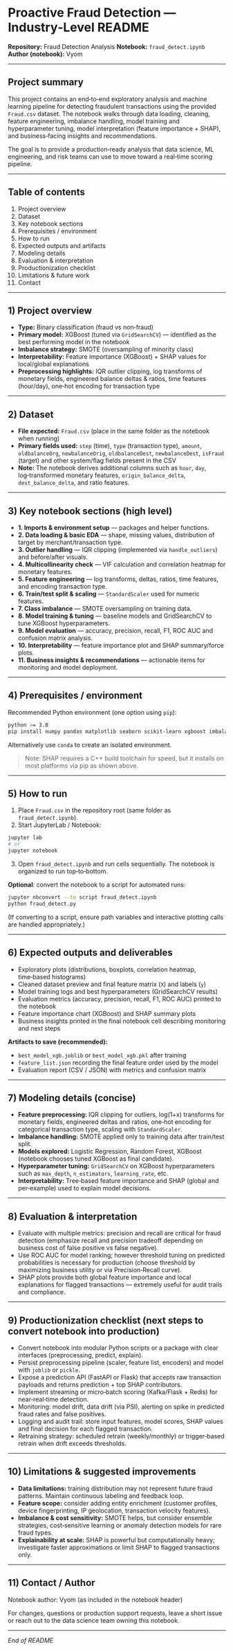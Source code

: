 # Proactive Fraud Detection — Industry‑Level README

**Repository:** Fraud Detection Analysis
**Notebook:** `fraud_detect.ipynb`
**Author (notebook):** Vyom

---

## Project summary

This project contains an end‑to‑end exploratory analysis and machine learning pipeline for detecting fraudulent transactions using the provided `Fraud.csv` dataset. The notebook walks through data loading, cleaning, feature engineering, imbalance handling, model training and hyperparameter tuning, model interpretation (feature importance + SHAP), and business‑facing insights and recommendations.

The goal is to provide a production‑ready analysis that data science, ML engineering, and risk teams can use to move toward a real‑time scoring pipeline.

---

## Table of contents

1. Project overview
2. Dataset
3. Key notebook sections
4. Prerequisites / environment
5. How to run
6. Expected outputs and artifacts
7. Modeling details
8. Evaluation & interpretation
9. Productionization checklist
10. Limitations & future work
11. Contact

---

## 1) Project overview

* **Type:** Binary classification (fraud vs non‑fraud)
* **Primary model:** XGBoost (tuned via `GridSearchCV`) — identified as the best performing model in the notebook
* **Imbalance strategy:** SMOTE (oversampling of minority class)
* **Interpretability:** Feature importance (XGBoost) + SHAP values for local/global explanations
* **Preprocessing highlights:** IQR outlier clipping, log transforms of monetary fields, engineered balance deltas & ratios, time features (hour/day), one‑hot encoding for transaction type

---

## 2) Dataset

* **File expected:** `Fraud.csv` (place in the same folder as the notebook when running)
* **Primary fields used:** `step` (time), `type` (transaction type), `amount`, `oldbalanceOrg`, `newbalanceOrig`, `oldbalanceDest`, `newbalanceDest`, `isFraud` (target) and other system/flag fields present in the CSV
* **Note:** The notebook derives additional columns such as `hour`, `day`, log‑transformed monetary features, `origin_balance_delta`, `dest_balance_delta`, and ratio features.

---

## 3) Key notebook sections (high level)

* **1. Imports & environment setup** — packages and helper functions.
* **2. Data loading & basic EDA** — shape, missing values, distribution of target by merchant/transaction type.
* **3. Outlier handling** — IQR clipping (implemented via `handle_outliers`) and before/after visuals.
* **4. Multicollinearity check** — VIF calculation and correlation heatmap for monetary features.
* **5. Feature engineering** — log transforms, deltas, ratios, time features, and encoding transaction type.
* **6. Train/test split & scaling** — `StandardScaler` used for numeric features.
* **7. Class imbalance** — SMOTE oversampling on training data.
* **8. Model training & tuning** — baseline models and GridSearchCV to tune XGBoost hyperparameters.
* **9. Model evaluation** — accuracy, precision, recall, F1, ROC AUC and confusion matrix analysis.
* **10. Interpretability** — feature importance plot and SHAP summary/force plots.
* **11. Business insights & recommendations** — actionable items for monitoring and model deployment.

---

## 4) Prerequisites / environment

Recommended Python environment (one option using `pip`):

```bash
python >= 3.8
pip install numpy pandas matplotlib seaborn scikit-learn xgboost imbalanced-learn shap statsmodels jupyterlab
```

Alternatively use `conda` to create an isolated environment.

> Note: SHAP requires a C++ build toolchain for speed, but it installs on most platforms via pip as shown above.

---

## 5) How to run

1. Place `Fraud.csv` in the repository root (same folder as `fraud_detect.ipynb`).
2. Start JupyterLab / Notebook:

```bash
jupyter lab
# or
jupyter notebook
```

3. Open `fraud_detect.ipynb` and run cells sequentially. The notebook is organized to run top‑to‑bottom.

**Optional**: convert the notebook to a script for automated runs:

```bash
jupyter nbconvert --to script fraud_detect.ipynb
python fraud_detect.py
```

(If converting to a script, ensure path variables and interactive plotting calls are handled appropriately.)

---

## 6) Expected outputs and deliverables

* Exploratory plots (distributions, boxplots, correlation heatmap, time‑based histograms)
* Cleaned dataset preview and final feature matrix (`X`) and labels (`y`)
* Model training logs and best hyperparameters (GridSearchCV results)
* Evaluation metrics (accuracy, precision, recall, F1, ROC AUC) printed to the notebook
* Feature importance chart (XGBoost) and SHAP summary plots
* Business insights printed in the final notebook cell describing monitoring and next steps

**Artifacts to save (recommended):**

* `best_model_xgb.joblib` or `best_model_xgb.pkl` after training
* `feature_list.json` recording the final feature order used by the model
* Evaluation report (CSV / JSON) with metrics and confusion matrix

---

## 7) Modeling details (concise)

* **Feature preprocessing:** IQR clipping for outliers, log(1+x) transforms for monetary fields, engineered deltas and ratios, one‑hot encoding for categorical transaction type, scaling with `StandardScaler`.
* **Imbalance handling:** SMOTE applied only to training data after train/test split.
* **Models explored:** Logistic Regression, Random Forest, XGBoost (notebook chooses tuned XGBoost as final candidate).
* **Hyperparameter tuning:** `GridSearchCV` on XGBoost hyperparameters such as `max_depth`, `n_estimators`, `learning_rate`, etc.
* **Interpretability:** Tree‑based feature importance and SHAP (global and per‑example) used to explain model decisions.

---

## 8) Evaluation & interpretation

* Evaluate with multiple metrics: precision and recall are critical for fraud detection (emphasize recall and precision tradeoff depending on business cost of false positive vs false negative).
* Use ROC AUC for model ranking; however threshold tuning on predicted probabilities is necessary for production (choose threshold by maximizing business utility or via Precision‑Recall curve).
* SHAP plots provide both global feature importance and local explanations for flagged transactions — extremely useful for audit trails and compliance.

---

## 9) Productionization checklist (next steps to convert notebook into production)

* Convert notebook into modular Python scripts or a package with clear interfaces (preprocessing, predict, explain).
* Persist preprocessing pipeline (scaler, feature list, encoders) and model with `joblib` or `pickle`.
* Expose a prediction API (FastAPI or Flask) that accepts raw transaction payloads and returns prediction + top SHAP contributors.
* Implement streaming or micro‑batch scoring (Kafka/Flask + Redis) for near‑real‑time detection.
* Monitoring: model drift, data drift (via PSI), alerting on spike in predicted fraud rates and false positives.
* Logging and audit trail: store input features, model scores, SHAP values and final decision for each flagged transaction.
* Retraining strategy: scheduled retrain (weekly/monthly) or trigger‑based retrain when drift exceeds thresholds.

---

## 10) Limitations & suggested improvements

* **Data limitations:** training distribution may not represent future fraud patterns. Maintain continuous labeling and feedback loop.
* **Feature scope:** consider adding entity enrichment (customer profiles, device fingerprinting, IP geolocation, transaction velocity features).
* **Imbalance & cost sensitivity:** SMOTE helps, but consider ensemble strategies, cost‑sensitive learning or anomaly detection models for rare fraud types.
* **Explainability at scale:** SHAP is powerful but computationally heavy; investigate faster approximations or limit SHAP to flagged transactions only.

---

## 11) Contact / Author

Notebook author: Vyom (as included in the notebook header)

For changes, questions or production support requests, leave a short issue or reach out to the data science team owning this notebook.

---

*End of README*

